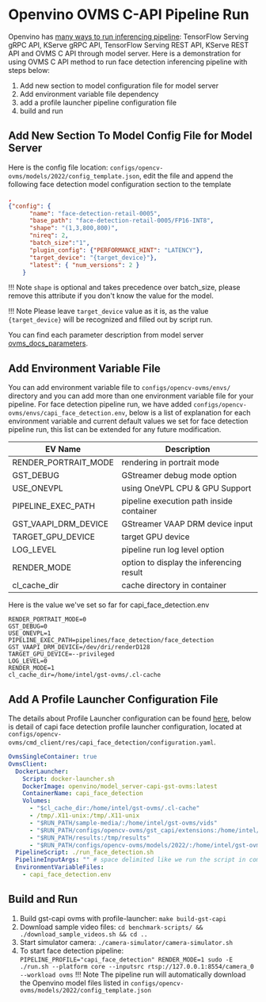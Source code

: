 # Openvino OVMS C-API Pipeline Run

Openvino has [many ways to run inferencing pipeline](https://docs.openvino.ai/2023.1/ovms_docs_server_api.html): 
TensorFlow Serving gRPC API, KServe gRPC API, TensorFlow Serving REST API, KServe REST API and OVMS C API through model server. Here is a demonstration for using OVMS C API method to run face detection inferencing pipeline with steps below:

1. Add new section to model configuration file for model server
2. Add environment variable file dependency
3. add a profile launcher pipeline configuration file
4. build and run


## Add New Section To Model Config File for Model Server
Here is the config file location: `configs/opencv-ovms/models/2022/config_template.json`, edit the file and append the following face detection model configuration section to the template
```json
,
{"config": {
      "name": "face-detection-retail-0005",
      "base_path": "face-detection-retail-0005/FP16-INT8",
      "shape": "(1,3,800,800)",
      "nireq": 2,
      "batch_size":"1",
      "plugin_config": {"PERFORMANCE_HINT": "LATENCY"},
      "target_device": "{target_device}"},
      "latest": { "num_versions": 2 }
    }
```
!!! Note
    `shape` is optional and takes precedence over batch_size, please remove this attribute if you don't know the value for the model.

!!! Note
    Please leave `target_device` value as it is, as the value `{target_device}` will be recognized and filled out by script run.

You can find each parameter description from model server [ovms_docs_parameters](https://docs.openvino.ai/2023.1/ovms_docs_parameters.html).

## Add Environment Variable File
You can add environment variable file to `configs/opencv-ovms/envs/` directory and you can add more than one environment variable file for your pipeline. For face detection pipeline run, we have added `configs/opencv-ovms/envs/capi_face_detection.env`, below is a list of explanation for each environment variable and current default values we set for face detection pipeline run, this list can be extended for any future modification.

| EV Name                   | Description                                           |
| --------------------------| ------------------------------------------------------|
| RENDER_PORTRAIT_MODE      | rendering in portrait mode                            |
| GST_DEBUG                 | GStreamer debug mode option                           |
| USE_ONEVPL                | using OneVPL CPU & GPU Support                        |
| PIPELINE_EXEC_PATH        | pipeline execution path inside container              |
| GST_VAAPI_DRM_DEVICE      | GStreamer VAAP DRM device input                       |
| TARGET_GPU_DEVICE         | target GPU device                                     |
| LOG_LEVEL                 | pipeline run log level option                         |
| RENDER_MODE               | option to display the inferencing result              |
| cl_cache_dir              | cache directory in container                          |

Here is the value we've set so far for capi_face_detection.env
```text
RENDER_PORTRAIT_MODE=0
GST_DEBUG=0
USE_ONEVPL=1
PIPELINE_EXEC_PATH=pipelines/face_detection/face_detection
GST_VAAPI_DRM_DEVICE=/dev/dri/renderD128
TARGET_GPU_DEVICE=--privileged
LOG_LEVEL=0
RENDER_MODE=1
cl_cache_dir=/home/intel/gst-ovms/.cl-cache
```

## Add A Profile Launcher Configuration File
The details about Profile Launcher configuration can be found [here](./profileLauncherConfigs.md), below is detail of capi face detection profile launcher configuration, located at `configs/opencv-ovms/cmd_client/res/capi_face_detection/configuration.yaml`.
```yaml
OvmsSingleContainer: true
OvmsClient:
  DockerLauncher:
    Script: docker-launcher.sh
    DockerImage: openvino/model_server-capi-gst-ovms:latest
    ContainerName: capi_face_detection
    Volumes:
      - "$cl_cache_dir:/home/intel/gst-ovms/.cl-cache"
      - /tmp/.X11-unix:/tmp/.X11-unix
      - "$RUN_PATH/sample-media/:/home/intel/gst-ovms/vids"
      - "$RUN_PATH/configs/opencv-ovms/gst_capi/extensions:/home/intel/gst-ovms/extensions"
      - "$RUN_PATH/results:/tmp/results"
      - "$RUN_PATH/configs/opencv-ovms/models/2022/:/home/intel/gst-ovms/models"
  PipelineScript: ./run_face_detection.sh
  PipelineInputArgs: "" # space delimited like we run the script in command and take those input arguments
  EnvironmentVariableFiles:
    - capi_face_detection.env
```

## Build and Run
1. Build gst-capi ovms with profile-launcher: `make build-gst-capi`
2. Download sample video files: `cd benchmark-scripts/ && ./download_sample_videos.sh && cd ..`
2. Start simulator camera: `./camera-simulator/camera-simulator.sh`
3. To start face detection pipeline: `PIPELINE_PROFILE="capi_face_detection" RENDER_MODE=1 sudo -E ./run.sh --platform core --inputsrc rtsp://127.0.0.1:8554/camera_0 --workload ovms`
!!! Note
    The pipeline run will automatically download the Openvino model files listed in `configs/opencv-ovms/models/2022/config_template.json`